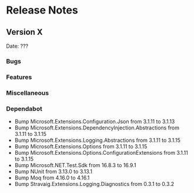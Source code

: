 # Release Notes

## Version X

Date: ???

### Bugs

### Features

### Miscellaneous

### Dependabot

- Bump Microsoft.Extensions.Configuration.Json from 3.1.11 to 3.1.13
- Bump Microsoft.Extensions.DependencyInjection.Abstractions from 3.1.11 to 3.1.15
- Bump Microsoft.Extensions.Logging.Abstractions from 3.1.11 to 3.1.15
- Bump Microsoft.Extensions.Options from 3.1.11 to 3.1.15
- Bump Microsoft.Extensions.Options.ConfigurationExtensions from 3.1.11 to 3.1.15
- Bump Microsoft.NET.Test.Sdk from 16.8.3 to 16.9.1
- Bump NUnit from 3.13.0 to 3.13.1
- Bump Moq from 4.16.0 to 4.16.1
- Bump Stravaig.Extensions.Logging.Diagnostics from 0.3.1 to 0.3.2

